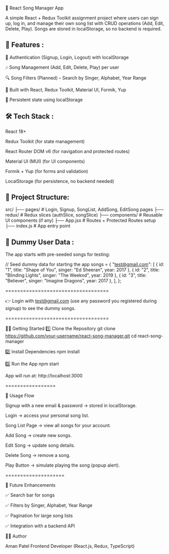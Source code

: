 🎵 React Song Manager App

A simple React + Redux Toolkit assignment project where users can sign up, log in, and manage their own song list with CRUD operations (Add, Edit, Delete, Play). Songs are stored in localStorage, so no backend is required.

🚀 Features :
------------

🔐 Authentication (Signup, Login, Logout) with localStorage

🎶 Song Management (Add, Edit, Delete, Play) per user

🔍 Song Filters (Planned) – Search by Singer, Alphabet, Year Range

🎨 Built with React, Redux Toolkit, Material UI, Formik, Yup

💾 Persistent state using localStorage

🛠️ Tech Stack :
--------------

React 18+

Redux Toolkit (for state management)

React Router DOM v6 (for navigation and protected routes)

Material UI (MUI) (for UI components)

Formik + Yup (for forms and validation)

LocalStorage (for persistence, no backend needed)

📂 Project Structure:
--------------------
src/
 ├── pages/             # Login, Signup, SongList, AddSong, EditSong pages
 ├── redux/             # Redux slices (authSlice, songSlice)
 ├── components/        # Reusable UI components (if any)
 ├── App.jsx            # Routes + Protected Routes setup
 ├── index.js           # App entry point

🔑 Dummy User Data :
-------------------

The app starts with pre-seeded songs for testing:

// Seed dummy data for starting the app
songs = {
  "test@gmail.com": [
    { id: "1", title: "Shape of You", singer: "Ed Sheeran", year: 2017 },
    { id: "2", title: "Blinding Lights", singer: "The Weeknd", year: 2019 },
    { id: "3", title: "Believer", singer: "Imagine Dragons", year: 2017 },
  ],
};

===================================

👉 Login with test@gmail.com (use any password you registered during signup) to see the dummy songs.

===================================

🏃‍♂️ Getting Started
1️⃣ Clone the Repository
git clone https://github.com/your-username/react-song-manager.git
cd react-song-manager

2️⃣ Install Dependencies
npm install

3️⃣ Run the App
npm start


App will run at: http://localhost:3000





=================

📖 Usage Flow

Signup with a new email & password → stored in localStorage.

Login → access your personal song list.

Song List Page → view all songs for your account.

Add Song → create new songs.

Edit Song → update song details.

Delete Song → remove a song.

Play Button → simulate playing the song (popup alert).

====================

📝 Future Enhancements

✅ Search bar for songs

✅ Filters by Singer, Alphabet, Year Range

✅ Pagination for large song lists

✅ Integration with a backend API

👨‍💻 Author

Aman Patel
Frontend Developer (React.js, Redux, TypeScript)